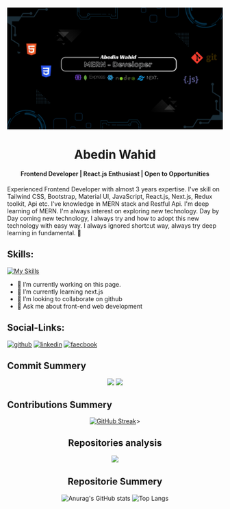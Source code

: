 ![Frontend Developer | React.js Enthusiast | Open to Opportunities](/asset/cover.png)


<h1 align="center">Abedin Wahid</h1>
<h4 align="center">Frontend Developer | React.js Enthusiast | Open to Opportunities</h1>





Experienced Frontend Developer with almost 3 years expertise. I've skill on Tailwind CSS, Bootstrap, Material UI, JavaScript, React.js, Next.js, Redux toolkit, Api etc. I've knowledge in MERN stack and Restful Api. I'm deep learning of MERN. I'm always interest on exploring new technology. Day by Day coming new technology, I always try and how to adopt this new technology with easy way. I always ignored shortcut way, always try deep learning in fundamental. 🚀

## Skills:
[![My Skills](https://skillicons.dev/icons?i=js,react,nodejs,mongodb,express,tailwind,boostrap)](https://skillicons.dev)

- 🔭 I’m currently working on this page.
- 🌱 I’m currently learning next.js
- 👯 I’m looking to collaborate on github
- 💬 Ask me about front-end web development
  
## Social-Links:
[<img src='https://skillicons.dev/icons?i=github' alt='github' height='40' >](https://github.com/abedinwahid9) 
[<img src='https://skillicons.dev/icons?i=linkedin' alt='linkedin' height='40' >](https://linkedin.com/in/abedinwahid)
[<img src='https://cdn.jsdelivr.net/gh/dmhendricks/signature-social-icons/icons/round-flat-filled/50px/facebook.png' alt='faecbook' height='40' >](https://facebook.com/abedin.wahid.5)






## Commit Summery
<div align="center">

  ![](http://github-profile-summary-cards.vercel.app/api/cards/most-commit-language?username=abedinwahid9&theme=dark)
![](http://github-profile-summary-cards.vercel.app/api/cards/repos-per-language?username=abedinwahid9&theme=dark)
</div>


## Contributions Summery

<div align="center">

[![GitHub Streak](https://streak-stats.demolab.com/?user=abedinwahid9)](https://git.io/streak-stats)>

</center>



## Repositories analysis

<div align="center">

![](http://github-profile-summary-cards.vercel.app/api/cards/profile-details?username=abedinwahid9&theme=dark)
</div>


## Repositorie Summery


<div align="center">
  <img src="https://github-readme-stats.vercel.app/api?username=abedinwahid9&show_icons=true&theme=dark" alt="Anurag's GitHub stats" style="height: 200px;" />
  <img src="https://github-readme-stats.vercel.app/api/top-langs/?username=abedinwahid9&layout=compact&theme=dark" alt="Top Langs" style="height: 200px;" />
</div>



